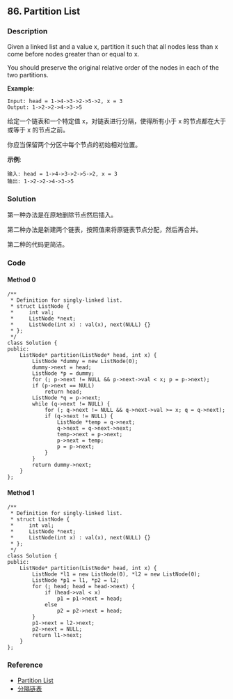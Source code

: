 ## 86. Partition List

### Description

Given a linked list and a value x, partition it such that all nodes less than x come before nodes greater than or equal to x.

You should preserve the original relative order of the nodes in each of the two partitions.

**Example**:

```
Input: head = 1->4->3->2->5->2, x = 3
Output: 1->2->2->4->3->5
```

给定一个链表和一个特定值 x，对链表进行分隔，使得所有小于 x 的节点都在大于或等于 x 的节点之前。

你应当保留两个分区中每个节点的初始相对位置。

**示例**:

```
输入: head = 1->4->3->2->5->2, x = 3
输出: 1->2->2->4->3->5
```

### Solution

第一种办法是在原地删除节点然后插入。

第二种办法是新建两个链表，按照值来将原链表节点分配，然后再合并。

第二种的代码更简洁。

### Code

#### Method 0

```
/**
 * Definition for singly-linked list.
 * struct ListNode {
 *     int val;
 *     ListNode *next;
 *     ListNode(int x) : val(x), next(NULL) {}
 * };
 */
class Solution {
public:
    ListNode* partition(ListNode* head, int x) {
        ListNode *dummy = new ListNode(0);
        dummy->next = head;
        ListNode *p = dummy;
        for (; p->next != NULL && p->next->val < x; p = p->next);
        if (p->next == NULL)
            return head;
        ListNode *q = p->next;
        while (q->next != NULL) {
            for (; q->next != NULL && q->next->val >= x; q = q->next);
            if (q->next != NULL) {
                ListNode *temp = q->next;
                q->next = q->next->next;
                temp->next = p->next;
                p->next = temp;
                p = p->next;
            }
        }
        return dummy->next;
    }
};
```

#### Method 1

```
/**
 * Definition for singly-linked list.
 * struct ListNode {
 *     int val;
 *     ListNode *next;
 *     ListNode(int x) : val(x), next(NULL) {}
 * };
 */
class Solution {
public:
    ListNode* partition(ListNode* head, int x) {
        ListNode *l1 = new ListNode(0), *l2 = new ListNode(0);
        ListNode *p1 = l1, *p2 = l2;
        for (; head; head = head->next) {
            if (head->val < x)
                p1 = p1->next = head;
            else
                p2 = p2->next = head;
        }
        p1->next = l2->next;
        p2->next = NULL;
        return l1->next;
    }
};
```

### Reference

- [Partition List](https://leetcode.com/problems/partition-list/description/)
- [分隔链表](https://leetcode-cn.com/problems/partition-list/description/)